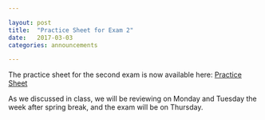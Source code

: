 ```yaml
---

layout: post
title:  "Practice Sheet for Exam 2"
date:   2017-03-03
categories: announcements 

---
```


The practice sheet for the second exam is now available here: [Practice
Sheet](http://dkrashen.github.io/calc1/practice2.pdf)

As we discussed in class, we will be reviewing on Monday and Tuesday the week after spring break, and the exam will be on Thursday.
